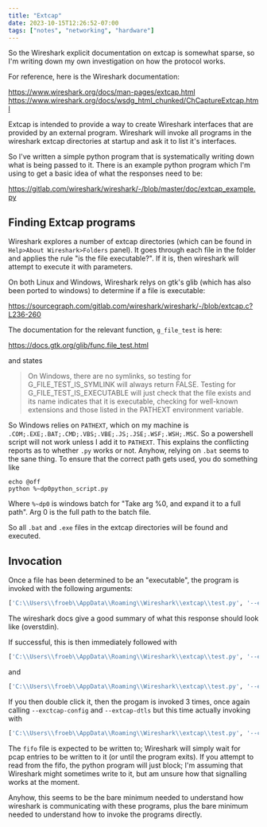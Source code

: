 ```yaml
---
title: "Extcap"
date: 2023-10-15T12:26:52-07:00
tags: ["notes", "networking", "hardware"]
---
```


So the Wireshark explicit documentation on extcap is somewhat sparse,
so I'm writing down my own investigation on how the protocol works.

For reference, here is the Wireshark documentation:

https://www.wireshark.org/docs/man-pages/extcap.html
https://www.wireshark.org/docs/wsdg_html_chunked/ChCaptureExtcap.html

Extcap is intended to provide a way to create Wireshark interfaces that
are provided by an external program. Wireshark will invoke all programs
in the wireshark extcap directories at startup and ask it to list it's interfaces.
<!--more-->
So I've written a simple python program that is systematically writing
down what is being passed to it. There is an example python program which
I'm using to get a basic idea of what the responses need to be:

https://gitlab.com/wireshark/wireshark/-/blob/master/doc/extcap_example.py

## Finding Extcap programs

Wireshark explores a number of extcap directories (which can be found in
`Help>About Wireshark>Folders` panel). It goes through each file in the folder and
applies the rule "is the file executable?". If it is, then wireshark will attempt
to execute it with parameters.

On both Linux and Windows, Wireshark relys on gtk's glib (which has also
been ported to windows) to determine if a file is executable:

https://sourcegraph.com/gitlab.com/wireshark/wireshark/-/blob/extcap.c?L236-260

The documentation for the relevant function, `g_file_test` is here:

https://docs.gtk.org/glib/func.file_test.html

and states

> On Windows, there are no symlinks, so testing for G_FILE_TEST_IS_SYMLINK will always return FALSE.
> Testing for G_FILE_TEST_IS_EXECUTABLE will just check that the file exists and its name indicates
> that it is executable, checking for well-known extensions and those listed in the PATHEXT environment variable.

So Windows relies on `PATHEXT`, which on my machine is `.COM;.EXE;.BAT;.CMD;.VBS;.VBE;.JS;.JSE;.WSF;.WSH;.MSC`. So
a powershell script will not work unless I add it to `PATHEXT`. This explains the conflicting reports as to whether `.py` works
or not. Anyhow, relying on `.bat` seems to the sane thing. To ensure that the correct path gets used, you do
something like

```
echo @off
python %~dp0python_script.py
```

Where `%~dp0` is windows batch for "Take arg %0, and expand it to a full path". Arg 0 is the full path
to the batch file.

So all `.bat` and `.exe` files in the extcap directories will be found and executed.

## Invocation
Once a file has been determined to be an "executable", the program is invoked with the following arguments:
```sh
['C:\\Users\\froeb\\AppData\\Roaming\\Wireshark\\extcap\\test.py', '--extcap-interfaces', '--extcap-version=4.0']
```
The wireshark docs give a good summary of what this response should look like (overstdin).

If successful, this is then immediately followed with
```sh
['C:\\Users\\froeb\\AppData\\Roaming\\Wireshark\\extcap\\test.py', '--extcap-config', '--extcap-interface', 'TestExample1']
```
and
```sh
['C:\\Users\\froeb\\AppData\\Roaming\\Wireshark\\extcap\\test.py', '--extcap-dlts', '--extcap-interface', 'TestExample1']
```
If you then double click it, then the progam is invoked 3 times, once again calling `--exctcap-config` and `--extcap-dtls`
but this time actually invoking with
```sh
['C:\\Users\\froeb\\AppData\\Roaming\\Wireshark\\extcap\\test.py', '--capture', '--extcap-interface', 'TestExample1', '--fifo', '\\\\.\\pipe\\wireshark_extcap_TestExample1_20231015130917']
```
The `fifo` file is expected to be written to; Wireshark will simply wait for pcap entries to be written to it (or until the program exits).
If you attempt to read from the fifo, the python program will just block; I'm assuming that Wireshark might sometimes write to it, but
am unsure how that signalling works at the moment.

Anyhow, this seems to be the bare minimum needed to understand how wireshark is communicating with these programs, plus the bare minimum
needed to understand how to invoke the programs directly.
